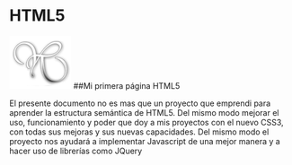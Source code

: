 HTML5
=====
![](images\logo-R-retina.png)
##Mi primera página HTML5

El presente documento no es mas que un proyecto que emprendi para aprender la estructura semántica de HTML5.
Del mismo modo mejorar el uso, funcionamiento y poder que doy a mis proyectos con el nuevo CSS3, con todas sus mejoras y sus nuevas capacidades.
Del mismo modo el proyecto nos ayudará a implementar Javascript de una mejor manera y a hacer uso de librerías como JQuery

